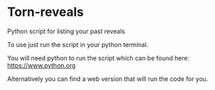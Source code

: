 # Torn-reveals
 Python script for listing your past reveals

To use just run the script in your python terminal.

You will need python to run the script which can be found here: https://www.python.org

Alternatively you can find a web version that will run the code for you.
